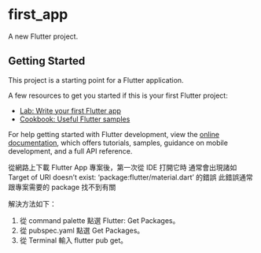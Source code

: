 # first_app

A new Flutter project.

## Getting Started

This project is a starting point for a Flutter application.

A few resources to get you started if this is your first Flutter project:

- [Lab: Write your first Flutter app](https://docs.flutter.dev/get-started/codelab)
- [Cookbook: Useful Flutter samples](https://docs.flutter.dev/cookbook)

For help getting started with Flutter development, view the
[online documentation](https://docs.flutter.dev/), which offers tutorials,
samples, guidance on mobile development, and a full API reference.

從網路上下載 Flutter App 專案後，第一次從 IDE 打開它時
通常會出現諸如 Target of URI doesn’t exist: ‘package:flutter/material.dart’ 的錯誤
此錯誤通常跟專案需要的 package 找不到有關

解決方法如下：

1. 從 command palette 點選 Flutter: Get Packages。
2. 從 pubspec.yaml 點選 Get Packages。
3. 從 Terminal 輸入 flutter pub get。
